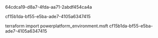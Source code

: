 64cdca19-d8a7-4fda-aa71-2abdf454ca4a

cf15b1da-bf55-e5ba-ade7-4105a6347415

terraform import powerplatform_environment.msft cf15b1da-bf55-e5ba-ade7-4105a6347415